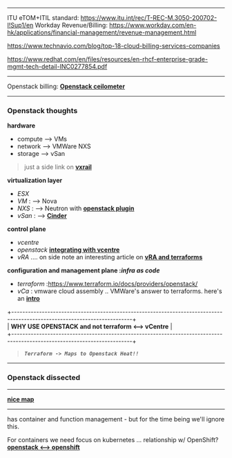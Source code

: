 ***

ITU eTOM+ITIL standard: https://www.itu.int/rec/T-REC-M.3050-200702-I!Sup1/en
Workday Revenue/Billing: https://www.workday.com/en-hk/applications/financial-management/revenue-management.html

https://www.technavio.com/blog/top-18-cloud-billing-services-companies

https://www.redhat.com/en/files/resources/en-rhcf-enterprise-grade-mgmt-tech-detail-INC0277854.pdf

***

Openstack billing: __[Openstack ceilometer](http://superuser.openstack.org/articles/openstack-billing-cloud-kitty/)__

***
### Openstack thoughts

**hardware** <br>

 - compute --> VMs
 - network --> VMWare NXS
 - storage --> vSan

>just a side link on __[vxrail](http://blog.thenetworknerd.com/2018/03/31/a-tale-of-two-vcenters-vxrail-edition/)__

**virtualization layer**<br>
 - _ESX_
 - _VM_ : --> Nova
 - _NXS_ : --> Neutron with __[openstack plugin](https://wiki.openstack.org/wiki/Neutron/VMware_NSX_plugins)__
 - _vSan_ : --> __[Cinder](https://www.openstack.org/assets/presentation-media/HK-Cinder-Driver-ajauch.pptx)__ 


**control plane**
 - _vcentre_
 - _openstack_ __[integrating with vcentre](https://docs.openstack.org/ocata/config-reference/compute/hypervisor-vmware.html)__
 - _vRA_ .... on side note an interesting article on __[vRA and terraforms](https://grantorchard.com/implementation/2017/11/29/tf-provider-for-vra-first-look.html)__

**configuration and management plane :_infra as code_**

 - _terraform_  :https://www.terraform.io/docs/providers/openstack/
 - _vCa_ : vmware cloud assembly .. VMWare's answer to terraforms. here's an __[intro](https://grantorchard.com/tango/introducing-vmware-cloud-automation-services/)__


+-------------------------------------------------------------------------------------------------------------------------+<br>
|  **WHY USE OPENSTACK and not terraform <--> vCentre**                                                                   |<br>
+-------------------------------------------------------------------------------------------------------------------------+<br>
>**_`Terraform -> Maps to Openstack Heat!!`_** <br>

***
### Openstack dissected
----------------------------
__[nice map](https://www.openstack.org/assets/software/projectmap/openstack-map.pdf)__

----------------------------

has container and function management - but for the time being we'll ignore this.<br>

For containers we need focus on kubernetes ... relationship w/ OpenShift?
__[openstack <--> openshift](https://blog.openshift.com/openshift-on-openstack-delivering-applications-better-together/)__


